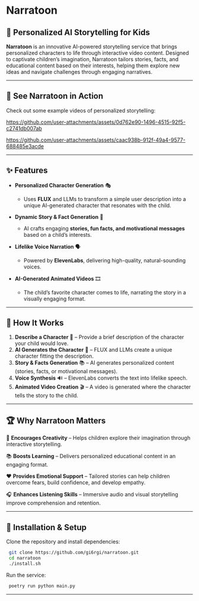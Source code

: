 # Narratoon

## 🚀 Personalized AI Storytelling for Kids

**Narratoon** is an innovative AI-powered storytelling service that brings personalized characters to life through interactive video content. Designed to captivate children’s imagination, Narratoon tailors stories, facts, and educational content based on their interests, helping them explore new ideas and navigate challenges through engaging narratives.

---

## 🎥 See Narratoon in Action

Check out some example videos of personalized storytelling:

https://github.com/user-attachments/assets/0d762e90-1496-4515-92f5-c2741db007ab

https://github.com/user-attachments/assets/caac938b-912f-49a4-9577-688485e3acde

---

## ✨ Features

- **Personalized Character Generation** 🎭
  - Uses **FLUX** and LLMs to transform a simple user description into a unique AI-generated character that resonates with the child.

- **Dynamic Story & Fact Generation** 📖
  - AI crafts engaging **stories, fun facts, and motivational messages** based on a child’s interests.

- **Lifelike Voice Narration** 🗣️
  - Powered by **ElevenLabs**, delivering high-quality, natural-sounding voices.

- **AI-Generated Animated Videos** 🎞️
  - The child’s favorite character comes to life, narrating the story in a visually engaging format.

---

## 🔧 How It Works

1. **Describe a Character** 📝 – Provide a brief description of the character your child would love.
2. **AI Generates the Character** 🤖 – FLUX and LLMs create a unique character fitting the description.
3. **Story & Facts Generation** 📚 – AI generates personalized content (stories, facts, or motivational messages).
4. **Voice Synthesis** 🔊 – ElevenLabs converts the text into lifelike speech.
5. **Animated Video Creation** 🎬 – A video is generated where the character tells the story to the child.

---

## 🏆 Why Narratoon Matters

🎨 **Encourages Creativity** – Helps children explore their imagination through interactive storytelling.

📚 **Boosts Learning** – Delivers personalized educational content in an engaging format.

❤️ **Provides Emotional Support** – Tailored stories can help children overcome fears, build confidence, and develop empathy.

🎧 **Enhances Listening Skills** – Immersive audio and visual storytelling improve comprehension and retention.

---

## 📌 Installation & Setup

Clone the repository and install dependencies:
```bash
 git clone https://github.com/gi6rgi/narratoon.git
 cd narratoon
 ./install.sh
```

Run the service:
```bash
 poetry run python main.py
```

---
